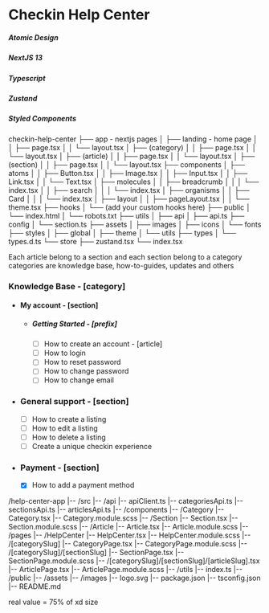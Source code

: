 # Checkin Help Center

##### Atomic Design

##### NextJS 13

##### Typescript

##### Zustand

##### Styled Components

checkin-help-center
├── app - nextjs pages
│ ├── landing - home page
│ │ ├── page.tsx
│ │ └── layout.tsx
│ ├── (category)
│ │ ├── page.tsx
│ │ └── layout.tsx
│ ├── (article)
│ │ ├── page.tsx
│ │ └── layout.tsx
│ ├── (section)
│ │ ├── page.tsx
│ │ └── layout.tsx
├── components
│ ├── atoms
│ │ ├── Button.tsx
│ │ ├── Image.tsx
│ │ ├── Input.tsx
│ │ ├── Link.tsx
│ │ └── Text.tsx
│ ├── molecules
│ │ ├── breadcrumb
│ │ │ └── index.tsx
│ │ ├── search
│ │ │ └── index.tsx
│ ├── organisms
│ │ ├── Card
│ │ │ └── index.tsx
│ ├── layout
│ │ ├── pageLayout.tsx
│ │ └── theme.tsx
├── hooks
│ └── (add your custom hooks here)
├── public
│ └── index.html
│ └── robots.txt
├── utils
│ ├── api
│ ├── api.ts
├── config
│ └── section.ts
├── assets
│ ├── images
│ ├── icons
│ └── fonts
├── styles
│ ├── global
│ ├── theme
│ └── utils
├── types
│ └── types.d.ts
└── store
├── zustand.tsx
└── index.tsx

Each article belong to a section and each section belong to a category
categories are knowledge base, how-to-guides, updates and others

### Knowledge Base - [category]

- #### My account - [section]
  - ##### Getting Started - [prefix]
    - [ ] How to create an account - [article]
    - [ ] How to login
    - [ ] How to reset password
    - [ ] How to change password
    - [ ] How to change email
- ### General support - [section]
  - [ ] How to create a listing
  - [ ] How to edit a listing
  - [ ] How to delete a listing
  - [ ] Create a unique checkin experience
- ### Payment - [section]
  - [x] How to add a payment method

/help-center-app
|-- /src
|-- /api
|-- apiClient.ts
|-- categoriesApi.ts
|-- sectionsApi.ts
|-- articlesApi.ts
|-- /components
|-- /Category
|-- Category.tsx
|-- Category.module.scss
|-- /Section
|-- Section.tsx
|-- Section.module.scss
|-- /Article
|-- Article.tsx
|-- Article.module.scss
|-- /pages
|-- /HelpCenter
|-- HelpCenter.tsx
|-- HelpCenter.module.scss
|-- /[categorySlug]
|-- CategoryPage.tsx
|-- CategoryPage.module.scss
|-- /[categorySlug]/[sectionSlug]
|-- SectionPage.tsx
|-- SectionPage.module.scss
|-- /[categorySlug]/[sectionSlug]/[articleSlug].tsx
|-- ArticlePage.tsx
|-- ArticlePage.module.scss
|-- /utils
|-- index.ts
|-- /public
|-- /assets
|-- /images
|-- logo.svg
|-- package.json
|-- tsconfig.json
|-- README.md

real value = 75% of xd size
